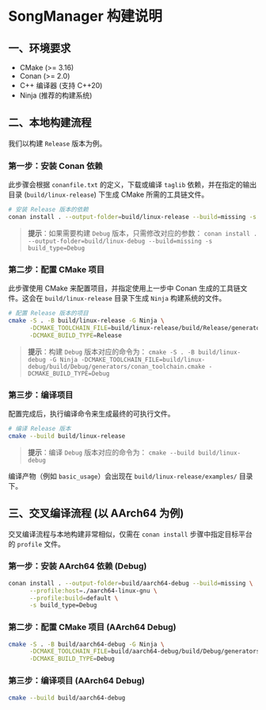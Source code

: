# SongManager 构建说明

## 一、环境要求

  * CMake (\>= 3.16)
  * Conan (\>= 2.0)
  * C++ 编译器 (支持 C++20)
  * Ninja (推荐的构建系统)

## 二、本地构建流程

我们以构建 `Release` 版本为例。

### 第一步：安装 Conan 依赖

此步骤会根据 `conanfile.txt` 的定义，下载或编译 `taglib` 依赖，并在指定的输出目录 (`build/linux-release`) 下生成 CMake 所需的工具链文件。

```bash
# 安装 Release 版本的依赖
conan install . --output-folder=build/linux-release --build=missing -s build_type=Release
```

> **提示**：如果需要构建 `Debug` 版本，只需修改对应的参数：
> `conan install . --output-folder=build/linux-debug --build=missing -s build_type=Debug`

### 第二步：配置 CMake 项目

此步骤使用 CMake 来配置项目，并指定使用上一步中 Conan 生成的工具链文件。这会在 `build/linux-release` 目录下生成 `Ninja` 构建系统的文件。

```bash
# 配置 Release 版本的项目
cmake -S . -B build/linux-release -G Ninja \
      -DCMAKE_TOOLCHAIN_FILE=build/linux-release/build/Release/generators/conan_toolchain.cmake \
      -DCMAKE_BUILD_TYPE=Release
```

> **提示**：构建 `Debug` 版本对应的命令为：
> `cmake -S . -B build/linux-debug -G Ninja -DCMAKE_TOOLCHAIN_FILE=build/linux-debug/build/Debug/generators/conan_toolchain.cmake -DCMAKE_BUILD_TYPE=Debug`

### 第三步：编译项目

配置完成后，执行编译命令来生成最终的可执行文件。

```bash
# 编译 Release 版本
cmake --build build/linux-release
```

> **提示**：编译 `Debug` 版本对应的命令为：
> `cmake --build build/linux-debug`

编译产物（例如 `basic_usage`）会出现在 `build/linux-release/examples/` 目录下。

## 三、交叉编译流程 (以 AArch64 为例)

交叉编译流程与本地构建非常相似，仅需在 `conan install` 步骤中指定目标平台的 `profile` 文件。

### 第一步：安装 AArch64 依赖 (Debug)

```bash
conan install . --output-folder=build/aarch64-debug --build=missing \
      --profile:host=./aarch64-linux-gnu \
      --profile:build=default \
      -s build_type=Debug
```

### 第二步：配置 CMake 项目 (AArch64 Debug)

```bash
cmake -S . -B build/aarch64-debug -G Ninja \
      -DCMAKE_TOOLCHAIN_FILE=build/aarch64-debug/build/Debug/generators/conan_toolchain.cmake \
      -DCMAKE_BUILD_TYPE=Debug
```

### 第三步：编译项目 (AArch64 Debug)

```bash
cmake --build build/aarch64-debug
```
